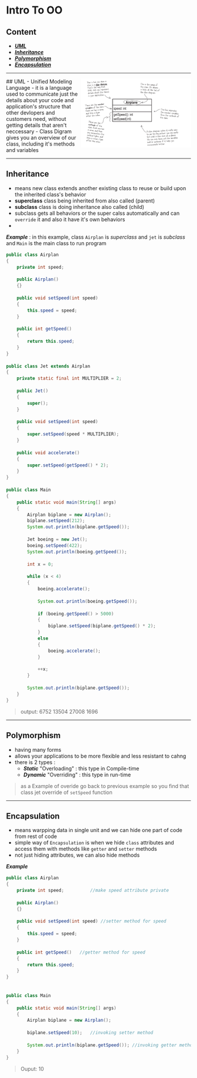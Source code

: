# Intro To OO
## Content
- [***UML***](https://github.com/m7moudGadallah/Head-First-Object-oriented-Analysis-Design-breif/tree/main/00.Intro%20To%20OO#uml)
- [***Inheritance***](https://github.com/m7moudGadallah/Head-First-Object-oriented-Analysis-Design-breif/tree/main/00.Intro%20To%20OO#inheritance)
- [***Polymorphism***](https://github.com/m7moudGadallah/Head-First-Object-oriented-Analysis-Design-breif/tree/main/00.Intro%20To%20OO#polymorphism)
- [***Encapsulation***](https://github.com/m7moudGadallah/Head-First-Object-oriented-Analysis-Design-breif/tree/main/00.Intro%20To%20OO#encapsulation)

---
<img align = "right" src="../pic/Class_Diagram.png" width = "300">
## UML
- Unified Modeling Language
- it is a language used to communicate just the details about your code and application's structure that other devlopers and customers need, without getting details that aren't neccessary
- Class Digram gives you an overview of our class, including it's methods and variables


---
## Inheritance
- means new class extends another existing class to reuse or build upon the inherited class's behavior
- **superclass** class being inherited from also called (parent)
- **subclass** class is doing inheritance also called (child)
- subclass gets all behaviors or the super calss automatically and can `override` it and also it have it's own behaviors
- 

***Example*** : in this example, class `Airplan` is *superclass* and `jet` is *subclass* and `Main` is the main class to run program
`````java
public class Airplan
{
    private int speed;
    
    public Airplan()
    {}

    public void setSpeed(int speed)
    {
        this.speed = speed;
    }

    public int getSpeed()
    {
        return this.speed;
    }
}

public class Jet extends Airplan
{
    private static final int MULTIPLIER = 2;

    public Jet()
    {
        super();
    }

    public void setSpeed(int speed)
    {
        super.setSpeed(speed * MULTIPLIER);
    }

    public void accelerate()
    {
        super.setSpeed(getSpeed() * 2);
    }
}

public class Main
{
    public static void main(String[] args)
    {
        Airplan biplane = new Airplan();
        biplane.setSpeed(212);
        System.out.println(biplane.getSpeed());

        Jet boeing = new Jet();
        boeing.setSpeed(422);
        System.out.println(boeing.getSpeed());

        int x = 0;

        while (x < 4)
        {
            boeing.accelerate();

            System.out.println(boeing.getSpeed());

            if (boeing.getSpeed() > 5000)
            {
                biplane.setSpeed(biplane.getSpeed() * 2);
            }
            else
            {
                boeing.accelerate();
            }

            ++x;
        }

        System.out.println(biplane.getSpeed());
    }
}
`````
> output:
6752
13504
27008
1696



----
## Polymorphism
- having many forms
- allows your applications to be more flexible and less resistant to cahng
- there is 2 types :
  - ***Static*** "Overloading" : this type in Compile-time
  - ***Dynamic*** "Overriding" : this type in run-time
  
>as a Example of overide go back to previous example
so you find that class jet override of  `setSpeed` function

---
## Encapsulation
- means warpping data in single unit and we can hide one part of code from rest of code
- simple way of `Encapsulation` is when we hide `class` attributes and access them with methods like  `getter` and `setter` methods
- not just hiding attributes, we can also hide methods

***Example***
```java
public class Airplan
{
    private int speed;          //make speed attribute private
    
    public Airplan()
    {}

    public void setSpeed(int speed) //setter method for speed
    {
        this.speed = speed;
    }

    public int getSpeed()   //getter method for speed
    {
        return this.speed;
    }
}


public class Main
{
    public static void main(String[] args)
    {
        Airplan biplane = new Airplan();
        
        biplane.setSpeed(10);   //invoking setter method

        System.out.println(biplane.getSpeed()); //invoking getter method
    }
}
```
>Ouput:
>10